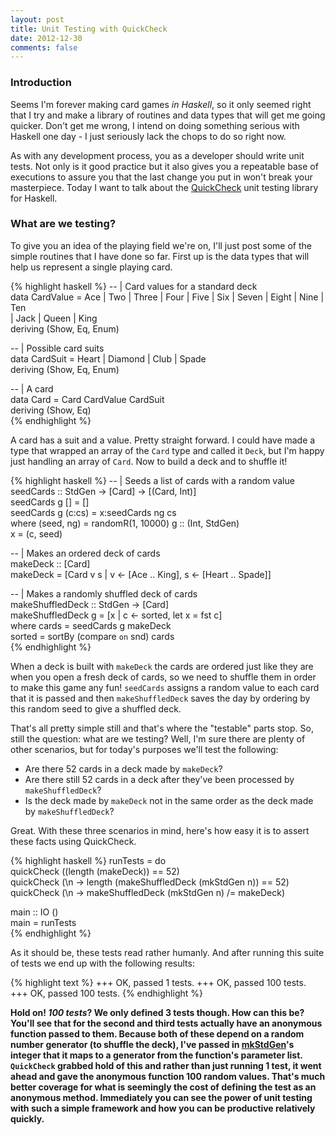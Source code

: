 ```yaml
---
layout: post
title: Unit Testing with QuickCheck
date: 2012-12-30
comments: false
---
```


### Introduction

Seems I'm forever making card games <em>in Haskell</em>, so it only seemed right that I try and make a library of routines and data types that will get me going quicker. Don't get me wrong, I intend on doing something serious with Haskell one day - I just seriously lack the chops to do so right now.

As with any development process, you as a developer should write unit tests. Not only is it good practice but it also gives you a repeatable base of executions to assure you that the last change you put in won't break your masterpiece. Today I want to talk about the [QuickCheck](http://en.wikipedia.org/wiki/QuickCheck) unit testing library for Haskell.

### What are we testing?

To give you an idea of the playing field we're on, I'll just post some of the simple routines that I have done so far. First up is the data types that will help us represent a single playing card.

{% highlight haskell %}
-- | Card values for a standard deck             
data CardValue = Ace | Two | Three | Four | Five 
   | Six | Seven | Eight | Nine | Ten            
   | Jack | Queen | King                         
   deriving (Show, Eq, Enum)                     
                                                 
-- | Possible card suits                         
data CardSuit = Heart | Diamond | Club | Spade   
   deriving (Show, Eq, Enum)                     
                                                 
-- | A card                                      
data Card = Card CardValue CardSuit              
   deriving (Show, Eq)                           
{% endhighlight %}

A card has a suit and a value. Pretty straight forward. I could have made a type that wrapped an array of the `Card` type and called it `Deck`, but I'm happy just handling an array of `Card`. Now to build a deck and to shuffle it!

{% highlight haskell %}
-- | Seeds a list of cards with a random value                    
seedCards :: StdGen -> [Card] -> [(Card, Int)]                    
seedCards g []     = []                                           
seedCards g (c:cs) = x:seedCards ng cs                            
   where (seed, ng) = randomR(1, 10000) g :: (Int, StdGen)        
         x          = (c, seed)                                   
                                                                  
-- | Makes an ordered deck of cards                               
makeDeck :: [Card]                                                
makeDeck = [Card v s | v <- [Ace .. King], s <- [Heart .. Spade]] 
                                                                  
-- | Makes a randomly shuffled deck of cards                      
makeShuffledDeck :: StdGen -> [Card]                              
makeShuffledDeck g = [x | c <- sorted, let x = fst c]             
   where cards  = seedCards g makeDeck                            
         sorted = sortBy (compare `on` snd) cards                 
{% endhighlight %}

When a deck is built with `makeDeck` the cards are ordered just like they are when you open a fresh deck of cards, so we need to shuffle them in order to make this game any fun! `seedCards` assigns a random value to each card that it is passed and then `makeShuffledDeck` saves the day by ordering by this random seed to give a shuffled deck.

That's all pretty simple still and that's where the "testable" parts stop. So, still the question: what are we testing? Well, I'm sure there are plenty of other scenarios, but for today's purposes we'll test the following:

* Are there 52 cards in a deck made by `makeDeck`?
* Are there still 52 cards in a deck after they've been processed by `makeShuffledDeck`?
* Is the deck made by `makeDeck` not in the same order as the deck made by `makeShuffledDeck`?

Great. With these three scenarios in mind, here's how easy it is to assert these facts using QuickCheck.

{% highlight haskell %}
runTests = do                                                      
   quickCheck ((length (makeDeck)) == 52)                          
   quickCheck (\n -> length (makeShuffledDeck (mkStdGen n)) == 52) 
   quickCheck (\n -> makeShuffledDeck (mkStdGen n) /= makeDeck)    
                                                                   
main :: IO ()                                                      
main = runTests                                                    
{% endhighlight %}

As it should be, these tests read rather humanly. And after running this suite of tests we end up with the following results:

{% highlight text %}
+++ OK, passed 1 tests.
+++ OK, passed 100 tests.
+++ OK, passed 100 tests.
{% endhighlight %}

<strong>Hold on!<strong> <em>100 tests</em>? We only defined 3 tests though. How can this be? You'll see that for the second and third tests actually have an anonymous function passed to them. Because both of these depend on a random number generator (to shuffle the deck), I've passed in [mkStdGen](http://hackage.haskell.org/packages/archive/random/latest/doc/html/System-Random.html#v:mkStdGen)'s integer that it maps to a generator from the function's parameter list. `QuickCheck` grabbed hold of this and rather than just running 1 test, it went ahead and gave the anonymous function 100 random values. That's much better coverage for what is seemingly the cost of defining the test as an anonymous method. Immediately you can see the power of unit testing with such a simple framework and how you can be productive relatively quickly.
